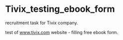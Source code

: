 # Tivix_testing_ebook_form

recruitment task for Tivix company. 

test of www.tivix.com website - filling free ebook form. 
